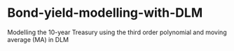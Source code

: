 # Bond-yield-modelling-with-DLM
Modelling the 10-year Treasury using the third order polynomial and moving average (MA) in DLM
